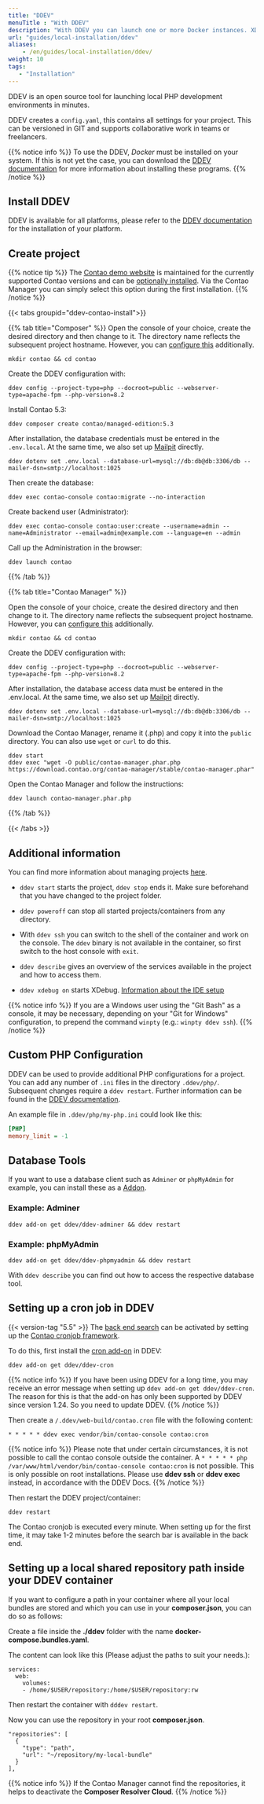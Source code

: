 ```yaml
---
title: "DDEV"
menuTitle : "With DDEV"
description: "With DDEV you can launch one or more Docker instances. XDEBUG, MariaDB and MySQL in different versions, PHP and much more."
url: "guides/local-installation/ddev"
aliases:
    - /en/guides/local-installation/ddev/
weight: 10
tags:
   - "Installation"
---
```


DDEV is an open source tool for launching local PHP development environments in minutes.

DDEV creates a `config.yaml`, this contains all settings for your project. This can be versioned in GIT and supports collaborative work in teams or freelancers.

{{% notice info %}}
To use the DDEV, _Docker_ must be installed on your system. If this is not yet
the case, you can download the
[DDEV documentation](https://ddev.readthedocs.io/en/stable/users/install/docker-installation/) for
more information about installing these programs.
{{% /notice %}}


## Install DDEV

DDEV is available for all platforms, please refer to the [DDEV documentation](https://ddev.readthedocs.io/en/stable/users/install/ddev-installation/) for the installation of your platform.

## Create project

{{% notice tip %}}
The [Contao demo website](https://demo.contao.org/) is maintained for the currently supported Contao versions and can be [optionally 
installed](https://github.com/contao/contao-demo). Via the Contao Manager you can simply select this option during the first installation.
{{% /notice %}}

{{< tabs groupid="ddev-contao-install">}}

{{% tab title="Composer" %}}
Open the console of your choice, create the desired directory and then change to it. The directory name reflects the subsequent project hostname. However, you can [configure this](https://ddev.readthedocs.io/en/latest/users/extend/additional-hostnames/) additionally.

```shell
mkdir contao && cd contao
```

Create the DDEV configuration with:

```shell
ddev config --project-type=php --docroot=public --webserver-type=apache-fpm --php-version=8.2
```

Install Contao 5.3:

```shell
ddev composer create contao/managed-edition:5.3
```

After installation, the database credentials must be entered in the `.env.local`. At the same time, we also set up 
[Mailpit](https://ddev.readthedocs.io/en/stable/users/usage/developer-tools/#email-capture-and-review-mailpit) directly.

```shell
ddev dotenv set .env.local --database-url=mysql://db:db@db:3306/db --mailer-dsn=smtp://localhost:1025
```

Then create the database:

```shell
ddev exec contao-console contao:migrate --no-interaction
```

Create backend user (Administrator):

```shell
ddev exec contao-console contao:user:create --username=admin --name=Administrator --email=admin@example.com --language=en --admin
```

Call up the Administration in the browser:

```shell
ddev launch contao
```

{{% /tab %}}

{{% tab title="Contao Manager" %}}

Open the console of your choice, create the desired directory and then change to it. The directory name reflects the subsequent project hostname. However, you can [configure this](https://ddev.readthedocs.io/en/latest/users/extend/additional-hostnames/) additionally.

```shell
mkdir contao && cd contao
```

Create the DDEV configuration with:

```shell
ddev config --project-type=php --docroot=public --webserver-type=apache-fpm --php-version=8.2
```

After installation, the database access data must be entered in the .env.local. At the same time, we also set up 
[Mailpit](https://ddev.readthedocs.io/en/stable/users/usage/developer-tools/#email-capture-and-review-mailpit) directly.

```shell
ddev dotenv set .env.local --database-url=mysql://db:db@db:3306/db --mailer-dsn=smtp://localhost:1025
```

Download the Contao Manager, rename it (.php) and copy it into the `public` directory. You can also use `wget` or `curl` to do this.

```shell
ddev start
ddev exec "wget -O public/contao-manager.phar.php https://download.contao.org/contao-manager/stable/contao-manager.phar"
```

Open the Contao Manager and follow the instructions:

```shell
ddev launch contao-manager.phar.php
```

{{% /tab %}}

{{< /tabs >}}


## Additional information

You can find more information about managing projects [here](https://ddev.readthedocs.io/en/stable/users/usage/managing-projects/#listing-project-information).

- `ddev start` starts the project, `ddev stop` ends it. Make sure beforehand that you have changed to the project folder.

- `ddev poweroff` can stop all started projects/containers from any directory.

- With `ddev ssh` you can switch to the shell of the container and work on the console. The `ddev` binary is not available in the container, so first switch to the host console with `exit`.

- `ddev describe` gives an overview of the services available in the project and how to access them.

- `ddev xdebug on` starts XDebug. [Information about the IDE setup](https://ddev.readthedocs.io/en/latest/users/debugging-profiling/step-debugging/#ide-setup)

{{% notice info %}}
If you are a Windows user using the "Git Bash" as a console, it may be necessary, depending on your "Git for Windows" configuration, to prepend the command `winpty` (e.g.: `winpty ddev ssh`).
{{% /notice %}}

## Custom PHP Configuration

DDEV can be used to provide additional PHP configurations for a project. You can add any number of `.ini` files in the directory `.ddev/php/`. Subsequent changes require a `ddev restart`. Further information can be found in the [DDEV documentation](https://ddev.readthedocs.io/en/stable/users/extend/customization-extendibility/#custom-php-configuration-phpini).

An example file in `.ddev/php/my-php.ini` could look like this:

```ini
[PHP]
memory_limit = -1
```


## Database Tools

If you want to use a database client such as `Adminer` or `phpMyAdmin` for example, you can install these as a 
[Addon](https://ddev.readthedocs.io/en/latest/users/extend/additional-services/).


### Example: Adminer

```shell
ddev add-on get ddev/ddev-adminer && ddev restart
```

### Example: phpMyAdmin

```shell
ddev add-on get ddev/ddev-phpmyadmin && ddev restart
```

With `ddev describe` you can find out how to access the respective database tool.


## Setting up a cron job in DDEV

{{< version-tag "5.5" >}} The [back end search](https://docs.contao.org/manual/en/installation/system-requirements/backend-search/) can be activated by setting up the [Contao cronjob framework](https://docs.contao.org/manual/en/performance/cronjobs/).

To do this, first install the [cron add-on](https://github.com/ddev/ddev-cron) in DDEV:

```shell
ddev add-on get ddev/ddev-cron
```
{{% notice info %}}
If you have been using DDEV for a long time, you may receive an error message when setting up `ddev add-on get ddev/ddev-cron`. The reason for this is that the add-on has only been supported by DDEV since version 1.24. So you need to update DDEV.
{{% /notice %}}

Then create a `/.ddev/web-build/contao.cron` file with the following content:

```shell
* * * * * ddev exec vendor/bin/contao-console contao:cron
```

{{% notice info %}}
Please note that under certain circumstances, it is not possible to call the contao console outside the container. A `* * * * * php /var/www/html/vendor/bin/contao-console contao:cron` is not possible. This is only possible on root installations. Please use **ddev ssh** or **ddev exec** instead, in accordance with the DDEV Docs.
{{% /notice %}}

Then restart the DDEV project/container:

```shell
ddev restart
```

The Contao cronjob is executed every minute. When setting up for the first time, it may take 1-2 minutes before the search bar is available in the back end.

## Setting up a local shared repository path inside your DDEV container

If you want to configure a path in your container where all your local bundles are stored and which you can use in your **composer.json**, you can do so as follows:

Create a file inside the **./ddev** folder with the name **docker-compose.bundles.yaml**.

The content can look like this (Please adjust the paths to suit your needs.):
```
services:
  web:
    volumes:
    - /home/$USER/repository:/home/$USER/repository:rw
```
Then restart the container with ```dddev restart```.

Now you can use the repository in your root **composer.json**. 
```
"repositories": [
  {
    "type": "path",
    "url": "~/repository/my-local-bundle"
  }
],
```

{{% notice info %}} If the Contao Manager cannot find the repositories, it helps to deactivate the **Composer Resolver Cloud**. {{% /notice %}}
